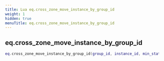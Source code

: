 ```yaml
---
title: Lua eq.cross_zone_move_instance_by_group_id
weight: 1
hidden: true
menuTitle: eq.cross_zone_move_instance_by_group_id
---
```

## eq.cross_zone_move_instance_by_group_id
```lua
eq.cross_zone_move_instance_by_group_id(group_id, instance_id, min_status, max_status); -- void
```
